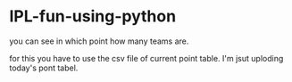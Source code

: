 # IPL-fun-using-python
you can see in which point how many teams are.

for this you have to use the csv file of current point table. I'm jsut uploding today's pont tabel.
